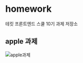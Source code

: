 # homework
테킷 프론트엔드 스쿨 10기 과제 저장소

## apple 과제
![apple과제](https://github.com/Suubiin/homework/assets/127467411/50ab63c1-b675-4bbb-8bb6-e8a3255514aa)
